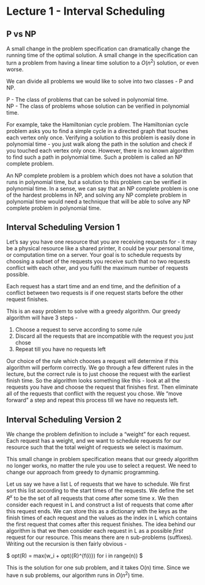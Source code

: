 # Lecture 1 - Interval Scheduling
## P vs NP
A small change in the problem specification can dramatically change the running time of the optimal solution. A small change in the specification can turn a problem from having a linear time solution to a $O(n^2)$ solution, or even worse.

We can divide all problems we would like to solve into two classes - P and NP.

P - The class of problems that can be solved in polynomial time.  
NP - The class of problems whose solution can be verified in polynomial time.

For example, take the Hamiltonian cycle problem. The Hamiltonian cycle problem asks you to find a simple cycle in a directed graph that touches each vertex only once. 
Verifying a solution to this problem is easily done in polynomial time - you just walk along the path in the solution and check if you touched each vertex only once. 
However, there is no known algorithm to find such a path in polynomial time. Such a problem is called an NP complete problem.

An NP complete problem is a problem which does not have a solution that runs in polynomial time, but a solution to this problem can be verified in polynomial time. 
In a sense, we can say that an NP complete problem is one of the hardest problems in NP, and solving any NP complete problem in polynomial time would need a technique 
that will be able to solve any NP complete problem in polynomial time.

## Interval Scheduling Version 1
Let’s say you have one resource that you are receiving requests for - it may be a physical resource like a shared printer, it could be your personal time, 
or computation time on a server. Your goal is to schedule requests by choosing a subset of the requests you receive such that no two requests conflict with 
each other, and you fulfil the maximum number of requests possible.

Each request has a start time and an end time, and the definition of a conflict between two requests is if one request starts before the other request finishes.

This is an easy problem to solve with a greedy algorithm. Our greedy algorithm will have 3 steps -

1. Choose a request to serve according to some rule  
2. Discard all the requests that are incompatible with the request you just chose  
3. Repeat till you have no requests left  

Our choice of the rule which chooses a request will determine if this algorithm will perform correctly. We go through a few different rules in the lecture, 
but the correct rule is to just choose the request with the earliest finish time. So the algorithm looks something like this - look at all the requests you 
have and choose the request that finishes first. Then eliminate all of the requests that conflict with the request you chose. We “move forward” a step and 
repeat this process till we have no requests left.

## Interval Scheduling Version 2
We change the problem definition to include a “weight” for each request. Each request has a weight, and we want to schedule requests for our resource such 
that the total weight of requests we select is maximum.

This small change in problem specification means that our greedy algorithm no longer works, no matter the rule you use to select a request. We need to change 
our approach from greedy to dynamic programming.

Let us say we have a list L of requests that we have to schedule. We first sort this list according to the start times of the requests.
We define the set $R^x$ to be the set of all requests that come after some time x. We then consider each request in L and construct a list 
of requests that come after this request ends. We can store this as a dictionary with the keys as the finish times of each request and the 
values as the index in L which contains the first request that comes after this request finishes. The idea behind our algorithm is that we then 
consider each request in L as a possible _first_ request for our resource. This means there are n sub-problems
(suffixes). Writing out the recursion is then fairly obvious -

$ opt(R) = max(w_i + opt({R}^{f(i)}) for i in range(n)) $

This is the solution for one sub problem, and it takes O(n) time. Since we have n sub problems, our algorithm runs in $O(n^2)$ time.

